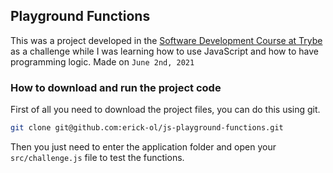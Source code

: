 ## Playground Functions

This was a project developed in the [Software Development Course at Trybe](https://www.betrybe.com/formacao-desenvolvimento-web) as a challenge while I was learning how to use JavaScript and how to have programming logic. Made on ```June 2nd, 2021```

### How to download and run the project code

First of all you need to download the project files, you can do this using git.

```bash
git clone git@github.com:erick-ol/js-playground-functions.git
```

Then you just need to enter the application folder and open your ```src/challenge.js``` file to test the functions.
